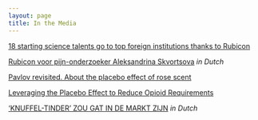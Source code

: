 ```yaml
---
layout: page
title: In the Media
---
```


[18 starting science talents go to top foreign institutions thanks to Rubicon](https://www.zonmw.nl/nl/actueel/nieuws/detail/item/18-starting-science-talents-go-to-top-foreign-institutions-thanks-to-rubicon/)

[Rubicon voor pijn-onderzoeker Aleksandrina Skvortsova](https://www.universiteitleiden.nl/nieuws/2020/04/rubicon-voor-pijn-onderzoeker-aleksandrina-skvortsova) _in Dutch_

[Pavlov revisited. About the placebo effect of rose scent](https://www.universiteitleiden.nl/en/news/2019/10/pavlov-revisited.-about-the-placebo-effect-of-rose-scent)

[Leveraging the Placebo Effect to Reduce Opioid Requirements](https://www.clinicalpainadvisor.com/home/topics/opioid-addiction/leveraging-the-placebo-effect-to-reduce-opioid-requirements/)

[‘KNUFFEL-TINDER’ ZOU GAT IN DE MARKT ZIJN](https://www.oneworld.nl/lezen/seks-gender/knuffel-tinder-zou-gat-in-de-markt-zijn/) _in Dutch_

